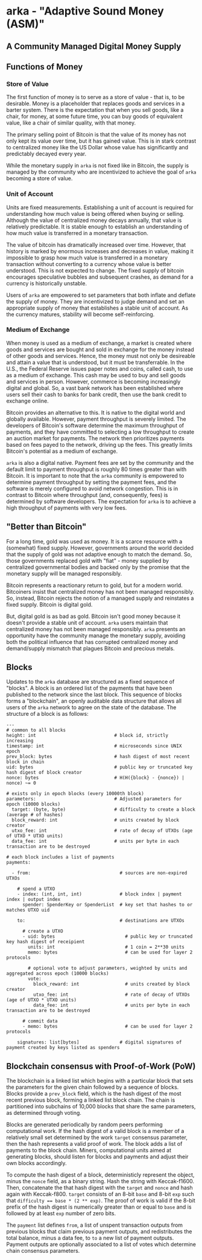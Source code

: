 
# arka - "Adaptive Sound Money (ASM)"

## A Community Managed Digital Money Supply

## Functions of Money

### Store of Value

The first function of money is to serve as a store of value - that is, to be desirable.  Money is a placeholder that replaces goods and services in a barter system.  There is the expectation that when you sell goods, like a chair, for money, at some future time, you can buy goods of equivalent value, like a chair of similar quality, with that money.

The primary selling point of Bitcoin is that the value of its money has not only kept its value over time, but it has gained value.  This is in stark contrast to centralized money like the US Dollar whose value has significantly and predictably decayed every year.

While the monetary supply in `arka` is not fixed like in Bitcoin, the supply is managed by the community who are incentivized to achieve the goal of `arka` becoming a store of value.

### Unit of Account

Units are fixed measurements.  Establishing a unit of account is required for understanding how much value is being offered when buying or selling.  Although the value of centralized money decays annually, that value is relatively predictable.  It is stable enough to establish an understanding of how much value is transferred in a monetary transaction.

The value of bitcoin has dramatically increased over time.  However, that history is marked by enormous increases and decreases in value, making it impossible to grasp how much value is transferred in a monetary transaction without converting to a currency whose value is better understood.  This is not expected to change.  The fixed supply of bitcoin encourages speculative bubbles and subsequent crashes, as demand for a currency is historically unstable.

Users of `arka` are empowered to set parameters that both inflate and deflate the supply of money.  They are incentivized to judge demand and set an appropriate supply of money that establishes a stable unit of account.  As the currency matures, stability will become self-reinforcing.

### Medium of Exchange

When money is used as a medium of exchange, a market is created where goods and services are bought and sold in exchange for the money instead of other goods and services.  Hence, the money must not only be desireable and attain a value that is understood, but it must be transferrable.  In the U.S., the Federal Reserve issues paper notes and coins, called cash, to use as a medium of exchange.  This cash may be used to buy and sell goods and services in person.  However, commerce is becoming increasingly digital and global.  So, a vast bank network has been established where users sell their cash to banks for bank credit, then use the bank credit to exchange online.

Bitcoin provides an alternative to this.  It is native to the digital world and globally available.  However, payment throughput is severely limited.  The developers of Bitcoin's software determine the maximum throughput of payments, and they have committed to selecting a low throughput to create an auction market for payments.  The network then prioritizes payments based on fees payed to the network, driving up the fees.  This greatly limits Bitcoin's potential as a medium of exchange.

`arka` is also a digital native.  Payment fees are set by the community and the default limit to payment throughput is roughly 80 times greater than with Bitcoin.  It is important to note that the `arka` community is empowered to determine payment throughput by setting the payment fees, and the software is merely configured to avoid network congestion.  This is in contrast to Bitcoin where throughput (and, consequently, fees) is determined by software developers.  The expectation for `arka` is to achieve a high throughput of payments with very low fees.

## "Better than Bitcoin"

For a long time, gold was used as money.  It is a scarce resource with a (somewhat) fixed supply.  However, governments around the world decided that the supply of gold was not adaptive enough to match the demand.  So, those governments replaced gold with "fiat" - money supplied by centralized governmental bodies and backed only by the promise that the monetary supply will be managed responsibly.

Bitcoin represents a reactionary return to gold, but for a modern world.  Bitcoiners insist that centralized money has not been managed responsibly.  So, instead, Bitcoin rejects the notion of a managed supply and reinstates a fixed supply.  Bitcoin is digital gold.

But, digital gold is as bad as gold.  Bitcoin isn't good money because it doesn't provide a stable unit of account.  `arka` users maintain that centralized money has not been managed responsibly.  `arka` presents an opportunity have the community manage the monetary supply, avoiding both the political influence that has corrupted centralized money and demand/supply mismatch that plagues Bitcoin and precious metals.

## Blocks

Updates to the `arka` database are structured as a fixed sequence of "blocks".  A block is an ordered list of the payments that have been published to the network since the last block.  This sequence of blocks forms a "blockchain", an openly auditable data structure that allows all users of the `arka` network to agree on the state of the database.  The structure of a block is as follows:

    ---
    # common to all blocks
    height: int                             # block id, strictly increasing
    timestamp: int                          # microseconds since UNIX epoch
    prev_block: bytes                       # hash digest of most recent block in chain
    uid: bytes                              # public key or truncated key hash digest of block creator
    nonce: bytes                            # H(H({block} - {nonce}) | nonce) ~= 0

    # exists only in epoch blocks (every 10000th block)
    parameters:                             # Adjusted parameters for epoch (10000 blocks)
      target: (byte, byte)                  # difficulty to create a block (average # of hashes)
      block_reward: int                     # units created by block creator
      utxo_fee: int                         # rate of decay of UTXOs (age of UTXO * UTXO units)
      data_fee: int                         # units per byte in each transaction are to be destroyed

    # each block includes a list of payments
    payments:

      - from:                                 # sources are non-expired UTXOs

        # spend a UTXO
        - index: (int, int, int)              # block index | payment index | output index
          spender: SpenderKey or SpenderList  # key set that hashes to or matches UTXO uid

        to:                                   # destinations are UTXOs

          # create a UTXO
          - uid: bytes                          # public key or truncated key hash digest of receipient
            units: int                          # 1 coin = 2**30 units
            memo: bytes                         # can be used for layer 2 protocols

            # optional vote to adjust parameters, weighted by units and aggregated across epoch (10000 blocks)
            vote:
              block_reward: int                 # units created by block creator
              utxo_fee: int                     # rate of decay of UTXOs (age of UTXO * UTXO units)
              data_fee: int                     # units per byte in each transaction are to be destroyed

          # commit data
          - memo: bytes                         # can be used for layer 2 protocols

        signatures: list[bytes]               # digital signatures of payment created by keys listed as spenders


## Blockchain consensus with Proof-of-Work (PoW)

The blockchain is a linked list which begins with a particular block that sets the parameters for the given chain followed by a sequence of blocks.  Blocks provide a `prev_block` field, which is the hash digest of the most recent previous block, forming a linked list block chain.  The chain is partitioned into subchains of 10,000 blocks that share the same parameters, as determined through voting.

Blocks are generated periodically by random peers performing computational work.  If the hash digest of a valid block is a member of a relatively small set determined by the work `target` consensus parameter, then the hash represents a valid proof of work.  The block adds a list of payments to the block chain.  Miners, computational units aimed at generating blocks, should listen for blocks and payments and adjust their own blocks accordingly.

To compute the hash digest of a block, deterministicly represent the object, minus the `nonce` field, as a binary string.  Hash the string with Keccak-f1600.  Then, concatenate the that hash digest with the `target` and `nonce` and hash again with Keccak-f800.  `target` consists of an 8-bit `base` and 8-bit `exp` such that `difficulty == base * (2 ** exp)`.  The proof of work is valid if the 8-bit prefix of the hash digest is numerically greater than or equal to `base` and is followed by at least `exp` number of zero bits.

The `payment` list defines `from`, a list of unspent transaction outputs from previous blocks that claim previous payment outputs, and redistributes the total balance, minus a data fee, to `to` a new list of payment outputs.  Payment outputs are optionally associated to a list of votes which determine chain consensus parameters.  
